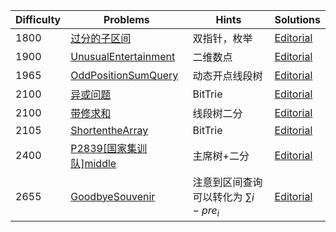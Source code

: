 | Difficulty | Problems | Hints | Solutions |
|------------|------------|-----------|-----------|
| 1800 | [过分的子区间](https://bs.daimayuan.top/p/5) | 双指针，枚举 | [Editorial](https://github.com/aboutliu/Daily_Problem/blob/main/2025/04/05/solution/过分的子区间.md) |
| 1900 | [UnusualEntertainment](https://codeforces.com/contest/1899/problem/G) | 二维数点 | [Editorial](https://github.com/aboutliu/Daily_Problem/blob/main/2025/03/28/solution/UnusualEntertainment.md) |
| 1965 | [OddPositionSumQuery](https://atcoder.jp/contests/abc403/tasks/abc403_g) | 动态开点线段树 | [Editorial](https://github.com/aboutliu/Daily_Problem/blob/main/2025/04/28/solution/OddPositionSumQuery.md) |
| 2100 | [异或问题](https://bs.daimayuan.top/p/36) | BitTrie | [Editorial](https://github.com/aboutliu/Daily_Problem/blob/main/2025/04/09/solution/异或问题.md) |
| 2100 | [带修求和](https://bs.daimayuan.top/p/12) | 线段树二分 | [Editorial](https://github.com/aboutliu/Daily_Problem/blob/main/2025/04/10/solution/带修求和.md) |
| 2105 | [ShortentheArray](https://codeforces.com/contest/2093/problem/G) | BitTrie | [Editorial](https://github.com/aboutliu/Daily_Problem/blob/main/2025/04/09/solution/ShortentheArray.md) |
| 2400 | [P2839[国家集训队]middle](https://www.luogu.com.cn/problem/P2839) | 主席树+二分 | [Editorial](https://github.com/aboutliu/Daily_Problem/blob/main/2025/03/25/solution/P2839[国家集训队]middle.md) |
| 2655 | [GoodbyeSouvenir](https://codeforces.com/contest/848/problem/C) | 注意到区间查询可以转化为 $\sum i-pre_i$ | [Editorial](https://github.com/aboutliu/Daily_Problem/blob/main/2025/04/04/solution/GoodbyeSouvenir.md) |
